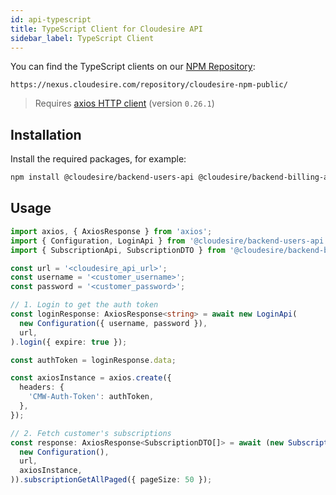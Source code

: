 ```yaml
---
id: api-typescript
title: TypeScript Client for Cloudesire API
sidebar_label: TypeScript Client
---
```


You can find the TypeScript clients on our [NPM Repository](https://nexus.cloudesire.com/#browse/browse:cloudesire-npm-public):

```
https://nexus.cloudesire.com/repository/cloudesire-npm-public/
```

> Requires [axios HTTP client](https://github.com/axios/axios) (version `0.26.1`)

## Installation

Install the required packages, for example:

```sh
npm install @cloudesire/backend-users-api @cloudesire/backend-billing-api
```

## Usage

```typescript
import axios, { AxiosResponse } from 'axios';
import { Configuration, LoginApi } from '@cloudesire/backend-users-api';
import { SubscriptionApi, SubscriptionDTO } from '@cloudesire/backend-billing-api';

const url = '<cloudesire_api_url>';
const username = '<customer_username>';
const password = '<customer_password>';

// 1. Login to get the auth token
const loginResponse: AxiosResponse<string> = await new LoginApi(
  new Configuration({ username, password }),
  url,
).login({ expire: true });

const authToken = loginResponse.data;

const axiosInstance = axios.create({
  headers: {
    'CMW-Auth-Token': authToken,
  },
});

// 2. Fetch customer's subscriptions
const response: AxiosResponse<SubscriptionDTO[]> = await (new SubscriptionApi(
  new Configuration(),
  url,
  axiosInstance,
)).subscriptionGetAllPaged({ pageSize: 50 });
```

